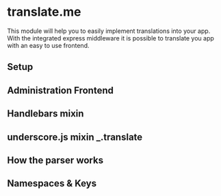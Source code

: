 # translate.me

This module will help you to easily implement translations into your app. With the integrated express middleware it is
possible to translate you app with an easy to use frontend.

## Setup

## Administration Frontend

## Handlebars mixin

## underscore.js mixin _.translate

## How the parser works

## Namespaces & Keys
